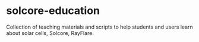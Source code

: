 # solcore-education
Collection of teaching materials and scripts to help students and users learn about solar cells, 
Solcore, RayFlare.

[comment]: # (Command to convert .ipynb to .py: jupyter nbconvert --output-dir='./solar-cell-simulation' ./solar-cell-simulation/notebooks/*.ipynb --to script
)
